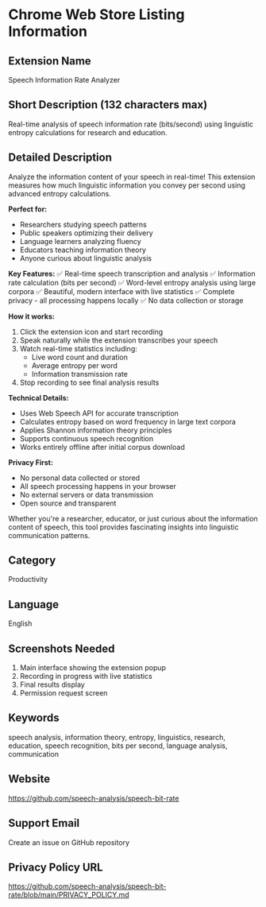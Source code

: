 # Chrome Web Store Listing Information

## Extension Name
Speech Information Rate Analyzer

## Short Description (132 characters max)
Real-time analysis of speech information rate (bits/second) using linguistic entropy calculations for research and education.

## Detailed Description

Analyze the information content of your speech in real-time! This extension measures how much linguistic information you convey per second using advanced entropy calculations.

**Perfect for:**
- Researchers studying speech patterns
- Public speakers optimizing their delivery
- Language learners analyzing fluency
- Educators teaching information theory
- Anyone curious about linguistic analysis

**Key Features:**
✅ Real-time speech transcription and analysis
✅ Information rate calculation (bits per second)
✅ Word-level entropy analysis using large corpora
✅ Beautiful, modern interface with live statistics
✅ Complete privacy - all processing happens locally
✅ No data collection or storage

**How it works:**
1. Click the extension icon and start recording
2. Speak naturally while the extension transcribes your speech
3. Watch real-time statistics including:
   - Live word count and duration
   - Average entropy per word
   - Information transmission rate
4. Stop recording to see final analysis results

**Technical Details:**
- Uses Web Speech API for accurate transcription
- Calculates entropy based on word frequency in large text corpora
- Applies Shannon information theory principles
- Supports continuous speech recognition
- Works entirely offline after initial corpus download

**Privacy First:**
- No personal data collected or stored
- All speech processing happens in your browser
- No external servers or data transmission
- Open source and transparent

Whether you're a researcher, educator, or just curious about the information content of speech, this tool provides fascinating insights into linguistic communication patterns.

## Category
Productivity

## Language
English

## Screenshots Needed
1. Main interface showing the extension popup
2. Recording in progress with live statistics
3. Final results display
4. Permission request screen

## Keywords
speech analysis, information theory, entropy, linguistics, research, education, speech recognition, bits per second, language analysis, communication

## Website
https://github.com/speech-analysis/speech-bit-rate

## Support Email
Create an issue on GitHub repository

## Privacy Policy URL
https://github.com/speech-analysis/speech-bit-rate/blob/main/PRIVACY_POLICY.md 